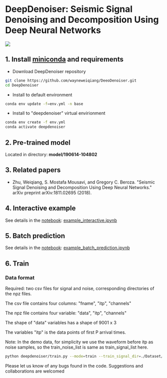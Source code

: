 # DeepDenoiser: Seismic Signal Denoising and Decomposition Using Deep Neural Networks

[![](https://github.com/AI4EPS/DeepDenoiser/workflows/documentation/badge.svg)](https://ai4eps.github.io/DeepDenoiser)
## 1.  Install [miniconda](https://docs.conda.io/en/latest/miniconda.html) and requirements
- Download DeepDenoiser repository
```bash
git clone https://github.com/wayneweiqiang/DeeoDenoiser.git
cd DeepDenoiser
```
- Install to default environment
```bash
conda env update -f=env.yml -n base
```
- Install to "deepdenoiser" virtual envirionment
```bash
conda env create -f env.yml
conda activate deepdenoiser
```

## 2. Pre-trained model
Located in directory: **model/190614-104802**

## 3. Related papers
- Zhu, Weiqiang, S. Mostafa Mousavi, and Gregory C. Beroza. "Seismic Signal Denoising and Decomposition Using Deep Neural Networks." arXiv preprint arXiv:1811.02695 (2018).

## 4. Interactive example
See details in the [notebook](https://github.com/wayneweiqiang/DeepDenoiser/blob/master/docs/example_interactive.ipynb): [example_interactive.ipynb](example_interactive.ipynb)


## 5. Batch prediction
See details in the [notebook](https://github.com/wayneweiqiang/DeepDenoiser/blob/master/docs/example_batch_prediction.ipynb): [example_batch_prediction.ipynb](example_batch_prediction.ipynb)
## 6. Train
### Data format

Required: two csv files for signal and noise, corresponding directories of the npz files.

The csv file contains four columns: "fname", "itp", "channels"

The npz file contains four variable: "data", "itp",  "channels"

The shape of "data" variables has a shape of 9001 x 3

The variables "itp" is the data points of first P arrival times.

Note: In the demo data, for simplicity we use the waveform before itp as noise samples, so the train_noise_list is same as train_signal_list here.

~~~bash
python deepdenoiser/train.py --mode=train --train_signal_dir=./Dataset/train --train_signal_list=./Dataset/train.csv --train_noise_dir=./Dataset/train --train_noise_list=./Dataset/train.csv --batch_size=20
~~~

Please let us know of any bugs found in the code. Suggestions and collaborations are welcomed
